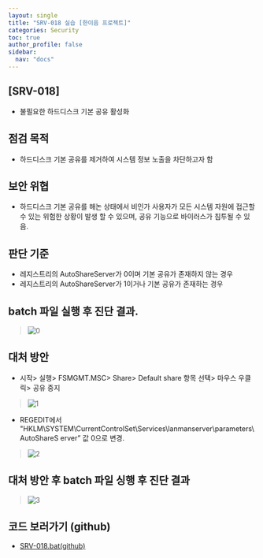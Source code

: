 ```yaml
---
layout: single
title: "SRV-018 실습 [한이음 프로젝트]"
categories: Security
toc: true
author_profile: false
sidebar:
  nav: "docs"
---
```


## [SRV-018]
- 불필요한 하드디스크 기본 공유 활성화

## 점검 목적
- 하드디스크 기본 공유를 제거하여 시스템 정보 노출을 차단하고자 함

## 보안 위협
- 하드디스크 기본 공유를 해논 상태에서 비인가 사용자가 모든 시스템 자원에 접근할 수 있는 위험한 상황이 발생 할 수 있으며, 공유 기능으로 바이러스가 침투될 수 있음.

## 판단 기준
- 레지스트리의 AutoShareServer가 0이며 기본 공유가 존재하지 않는 경우
- 레지스트리의 AutoShareServer가 1이거나 기본 공유가 존재하는 경우

## batch 파일 실행 후 진단 결과.
> ![0](https://github.com/hanmin0512/batch_SRV-018/assets/37041208/2aea9771-a3e6-44ee-af7c-7731da50031a)

## 대처 방안
- 시작> 실행> FSMGMT.MSC> Share> Default share 항목 선택> 마우스 우클릭> 공유 중지
> ![1](https://github.com/hanmin0512/batch_SRV-018/assets/37041208/8c0c5779-5a6d-41a5-9d8f-f1926803f5ca)
- REGEDIT에서 "HKLM\SYSTEM\CurrentControlSet\Services\lanmanserver\parameters\AutoShareS erver” 값 0으로 변경.
> ![2](https://github.com/hanmin0512/batch_SRV-018/assets/37041208/7a2c1e4b-1236-4819-9b75-d15fbef069f3)

## 대처 방안 후 batch 파일 싱행 후 진단 결과
> ![3](https://github.com/hanmin0512/batch_SRV-018/assets/37041208/d058572b-7850-494a-b6f4-8c9ec2077265)

## 코드 보러가기 (github)
- <a href= "https://github.com/hanmin0512/batch_SRV-018/blob/main/SRV-018.bat"> SRV-018.bat(github)</a>

